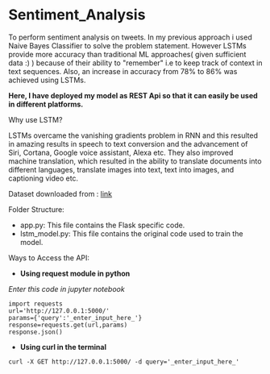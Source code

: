 # Sentiment_Analysis
To perform sentiment analysis on tweets.
In my previous approach i used Naive Bayes Classifier to solve the problem statement. However LSTMs provide more accuracy than traditional ML approaches( given sufficient data :) ) because of their ability to "remember" i.e to keep track of context in text sequences. Also, an increase in accuracy from 78% to 86% was achieved using LSTMs.

**Here, I have deployed my model as REST Api so that it can easily be used in different platforms.**

Why use LSTM?

LSTMs overcame the vanishing gradients problem in RNN and this resulted in amazing results in speech to text conversion and the advancement of Siri, Cortana, Google voice assistant, Alexa etc. 
They also improved machine translation, which resulted in the ability to translate documents into different languages, translate images into text, text into images, and captioning video etc.

Dataset downloaded from : [link](https://www.kaggle.com/crowdflower/first-gop-debate-twitter-sentiment#)

Folder Structure:
- app.py: This file contains the Flask specific code.
- lstm_model.py: This file contains the original code used to train the model.

Ways to Access the API:
- **Using request module in python** 

*Enter this code in jupyter notebook*
```
import requests
url='http://127.0.0.1:5000/'
params={'query':'_enter_input_here_'}
response=requests.get(url,params) 
response.json()  
```  
- **Using curl in the terminal**
```
curl -X GET http://127.0.0.1:5000/ -d query='_enter_input_here_'
```
